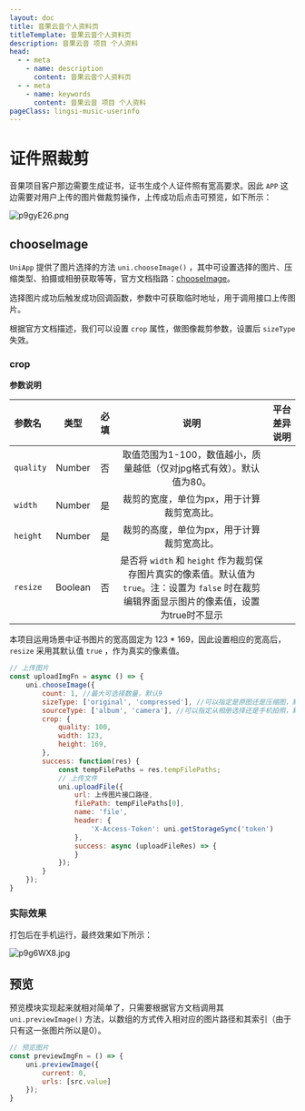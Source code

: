 ```yaml
---
layout: doc
title: 音果云音个人资料页
titleTemplate: 音果云音个人资料页
description: 音果云音 项目 个人资料
head:
  - - meta
    - name: description
      content: 音果云音个人资料页
  - - meta
    - name: keywords
      content: 音果云音 项目 个人资料
pageClass: lingsi-music-userinfo
---
```


# 证件照裁剪

音果项目客户那边需要生成证书，证书生成个人证件照有宽高要求。因此 `APP` 这边需要对用户上传的图片做裁剪操作，上传成功后点击可预览，如下所示：

![p9gyE26.png](https://s1.ax1x.com/2023/05/15/p9gyE26.png)

## chooseImage

`UniApp` 提供了图片选择的方法 `uni.chooseImage()` ，其中可设置选择的图片、压缩类型、拍摄或相册获取等等，官方文档指路：[chooseImage](https://uniapp.dcloud.net.cn/api/media/image.html#chooseimage)。

选择图片成功后触发成功回调函数，参数中可获取临时地址，用于调用接口上传图片。

根据官方文档描述，我们可以设置 `crop` 属性，做图像裁剪参数，设置后 `sizeType` 失效。

### crop

**参数说明**

| 参数名  | 类型    | 必填 | 说明                                                         | 平台差异说明 |
| :------ | :------: | :---: | :-----------------------------------------------------------: | -----------: |
| `quality` | Number  | 否   | 取值范围为1-100，数值越小，质量越低（仅对jpg格式有效）。默认值为80。 |              |
| `width`   | Number  | 是   | 裁剪的宽度，单位为px，用于计算裁剪宽高比。                   |              |
| `height`  | Number  | 是   | 裁剪的高度，单位为px，用于计算裁剪宽高比。                   |              |
| `resize`  | Boolean | 否   | 是否将 `width` 和 `height` 作为裁剪保存图片真实的像素值。默认值为 `true`。注：设置为 `false` 时在裁剪编辑界面显示图片的像素值，设置为true时不显示 |              |

本项目运用场景中证书图片的宽高固定为 123 * 169，因此设置相应的宽高后，`resize` 采用其默认值 `true` ，作为真实的像素值。

```js
// 上传图片
const uploadImgFn = async () => {
	uni.chooseImage({
		count: 1, //最大可选择数量，默认9
		sizeType: ['original', 'compressed'], //可以指定是原图还是压缩图，默认二者都有
		sourceType: ['album', 'camera'], //可以指定从相册选择还是手机拍照，默认二者都有
		crop: {
			quality: 100,
			width: 123,
			height: 169,
		},
		success: function(res) {
			const tempFilePaths = res.tempFilePaths;
			// 上传文件
			uni.uploadFile({
				url: 上传图片接口路径,
				filePath: tempFilePaths[0],
				name: 'file',
				header: {
					'X-Access-Token': uni.getStorageSync('token')
				},
				success: async (uploadFileRes) => {
				}
			});
		}
	});
}
```

### 实际效果

打包后在手机运行，最终效果如下所示：

![p9g6WX8.jpg](https://s1.ax1x.com/2023/05/15/p9g6WX8.jpg)

## 预览

预览模块实现起来就相对简单了，只需要根据官方文档调用其 `uni.previewImage()` 方法，以数组的方式传入相对应的图片路径和其索引（由于只有这一张图片所以是0）。

```js
// 预览图片
const previewImgFn = () => {
	uni.previewImage({
		current: 0,
		urls: [src.value]
	});
}
```

